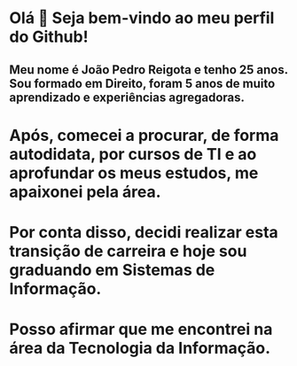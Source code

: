 # Olá 👋 Seja bem-vindo ao meu perfil do Github!

## Meu nome é João Pedro Reigota e tenho 25 anos. Sou formado em Direito, foram 5 anos de muito aprendizado e experiências agregadoras. 
# Após, comecei a procurar, de forma autodidata, por cursos de TI e ao aprofundar os meus estudos, me apaixonei pela área. 
# Por conta disso, decidi realizar esta transição de carreira e hoje sou graduando em Sistemas de Informação. 
# Posso afirmar que me encontrei na área da Tecnologia da Informação.
